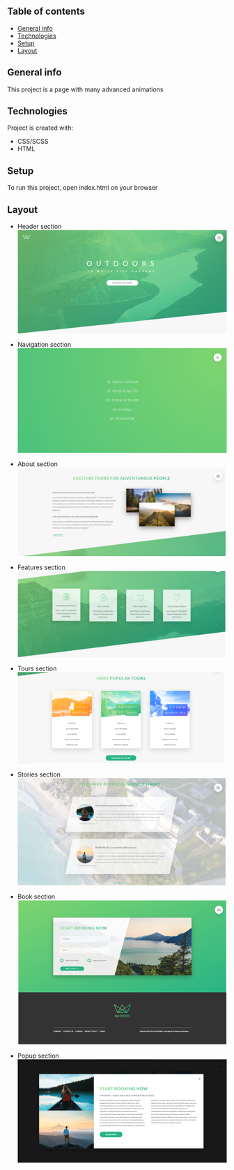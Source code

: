## Table of contents
* [General info](#general-info)
* [Technologies](#technologies)
* [Setup](#setup)
* [Layout](#layout)

## General info
This project is a page with many advanced animations
	
## Technologies
Project is created with:
* CSS/SCSS
* HTML
	
## Setup
To run this project, open index.html on your browser

## Layout
* Header section
![Header](design-images/header.png)

* Navigation section
![Header](design-images/navigation.png)

* About section
![Header](design-images/about.png)

* Features section
![Header](design-images/features.png)

* Tours section
![Header](design-images/tours.png)

* Stories section
![Header](design-images/stories.png)

* Book section
![Header](design-images/card.png)

* Popup section
![Popup](design-images/popup.png)


